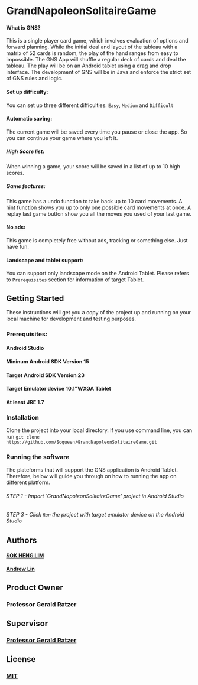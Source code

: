 # GrandNapoleonSolitaireGame

#### What is GNS?
This is a single player card game, which involves evaluation of options and forward planning. While the initial deal and layout of the tableau with a matrix of 52 cards is random, the play of the hand ranges from easy to impossible. The GNS App will shuffle a regular deck of cards and deal the tableau. The play will be on an Android tablet using a drag and drop interface. The development of GNS will be in Java and enforce the strict set of GNS rules and logic.

#### Set up difficulty:
You can set up three different difficulties: `Easy`, `Medium` and `Difficult`

#### Automatic saving:
The current game will be saved every time you pause or close the app. So you can continue your game where you left it.

##### High Score list:
When winning a game, your score will be saved in a list of up to 10 high scores.

##### Game features:
This game has a undo function to take back up to 10 card movements. A hint function shows you up to only one possible card movements at once.
A replay last game button show you all the moves you used of your last game. 

#### No ads:
This game is completely free without ads, tracking or something else. Just have fun.

#### Landscape and tablet support: 
You can support only landscape mode on the Android Tablet. Please refers to `Prerequisites` section for information of target Tablet.

## Getting Started
These instructions will get you a copy of the project up and running on your local machine for development and testing purposes. 


### Prerequisites:
#### Android Studio
#### Mininum Android SDK Version 15
#### Target Android SDK Version 23
#### Target Emulator device 10.1"WXGA Tablet
#### At least JRE 1.7 


### Installation 
Clone the project into your local directory. If you use command line, you can run `git clone https://github.com/Soqueen/GrandNapoleonSolitaireGame.git`

### Running the software 
The plateforms that will support the GNS application is Android Tablet. Therefore, below will guide you through on how to running the app on different platform.

###### STEP 1 - Import `GrandNapoleonSolitaireGame' project in Android Studio
###### STEP 3 - Click `Run` the project with target emulator device on the Android Studio

## Authors

#### [SOK HENG LIM](https://github.com/Soqueen)
#### [Andrew Lin](https://github.com/andrewlin94)

## Product Owner
### Professor Gerald Ratzer

## Supervisor
### [Professor Gerald Ratzer](https://github.com/jvybihal)

## License 
### [MIT](https://github.com/Soqueen/GrandNapoleonSolitaireGame/blob/dev/LICENSE)

